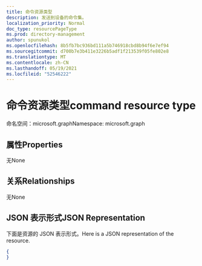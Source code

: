 ```yaml
---
title: 命令资源类型
description: 发送到设备的命令集。
localization_priority: Normal
doc_type: resourcePageType
ms.prod: directory-management
author: spunukol
ms.openlocfilehash: 8b5fb7bc936bd111a5b746918cbd8b94f6e7ef94
ms.sourcegitcommit: d700b7e3b411e3226b5adf1f213539f05fe802e8
ms.translationtype: MT
ms.contentlocale: zh-CN
ms.lasthandoff: 05/19/2021
ms.locfileid: "52546222"
---
```

# <a name="command-resource-type"></a><span data-ttu-id="3d3bd-103">命令资源类型</span><span class="sxs-lookup"><span data-stu-id="3d3bd-103">command resource type</span></span>

<span data-ttu-id="3d3bd-104">命名空间：microsoft.graph</span><span class="sxs-lookup"><span data-stu-id="3d3bd-104">Namespace: microsoft.graph</span></span>

## <a name="properties"></a><span data-ttu-id="3d3bd-105">属性</span><span class="sxs-lookup"><span data-stu-id="3d3bd-105">Properties</span></span>
<span data-ttu-id="3d3bd-106">无</span><span class="sxs-lookup"><span data-stu-id="3d3bd-106">None</span></span>

## <a name="relationships"></a><span data-ttu-id="3d3bd-107">关系</span><span class="sxs-lookup"><span data-stu-id="3d3bd-107">Relationships</span></span>
<span data-ttu-id="3d3bd-108">无</span><span class="sxs-lookup"><span data-stu-id="3d3bd-108">None</span></span>
## <a name="json-representation"></a><span data-ttu-id="3d3bd-109">JSON 表示形式</span><span class="sxs-lookup"><span data-stu-id="3d3bd-109">JSON Representation</span></span>
<span data-ttu-id="3d3bd-110">下面是资源的 JSON 表示形式。</span><span class="sxs-lookup"><span data-stu-id="3d3bd-110">Here is a JSON representation of the resource.</span></span>
<!--{
  "blockType": "resource",
  "@odata.type": "microsoft.graph.command"
}-->
``` json
{
}
```





